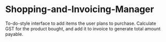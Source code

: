 # Shopping-and-Invoicing-Manager
To-do-style interface to add items the user plans to purchase. Calculate GST for the product bought, and add it to invoice to generate total amount payable.
